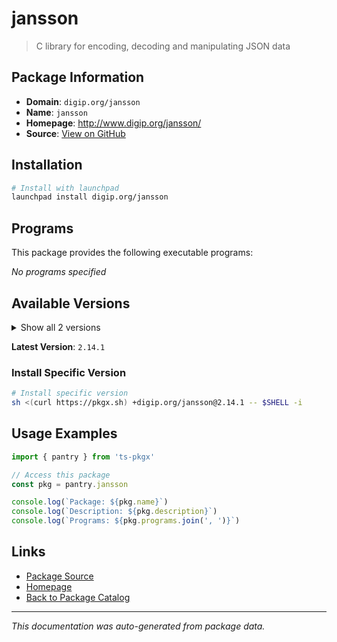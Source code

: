 # jansson

> C library for encoding, decoding and manipulating JSON data

## Package Information

- **Domain**: `digip.org/jansson`
- **Name**: `jansson`
- **Homepage**: http://www.digip.org/jansson/
- **Source**: [View on GitHub](https://github.com/pkgxdev/pantry/tree/main/projects/digip.org/jansson/package.yml)

## Installation

```bash
# Install with launchpad
launchpad install digip.org/jansson
```

## Programs

This package provides the following executable programs:

*No programs specified*

## Available Versions

<details>
<summary>Show all 2 versions</summary>

- `2.14.1`, `2.14.0`

</details>

**Latest Version**: `2.14.1`

### Install Specific Version

```bash
# Install specific version
sh <(curl https://pkgx.sh) +digip.org/jansson@2.14.1 -- $SHELL -i
```

## Usage Examples

```typescript
import { pantry } from 'ts-pkgx'

// Access this package
const pkg = pantry.jansson

console.log(`Package: ${pkg.name}`)
console.log(`Description: ${pkg.description}`)
console.log(`Programs: ${pkg.programs.join(', ')}`)
```

## Links

- [Package Source](https://github.com/pkgxdev/pantry/tree/main/projects/digip.org/jansson/package.yml)
- [Homepage](http://www.digip.org/jansson/)
- [Back to Package Catalog](../../../package-catalog.md)

---

*This documentation was auto-generated from package data.*
